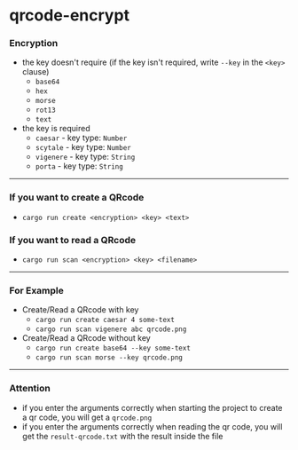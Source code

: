 # qrcode-encrypt

### Encryption
- the key doesn't require (if the key isn't required, write `--key` in the `<key>` clause)
    - `base64`
    - `hex`
    - `morse`
    - `rot13`
    - `text`
- the key is required
    - `caesar` - key type: `Number`
    - `scytale` - key type: `Number`
    - `vigenere` - key type: `String`
    - `porta` - key type: `String`
    
---

### If you want to create a QRcode
- `cargo run create <encryption> <key> <text>`
### If you want to read a QRcode
- `cargo run scan <encryption> <key> <filename>`

---

### For Example
- Create/Read a QRcode with key
    - `cargo run create caesar 4 some-text`
    - `cargo run scan vigenere abc qrcode.png`
- Create/Read a QRcode without key
    - `cargo run create base64 --key some-text`
    - `cargo run scan morse --key qrcode.png`

---

### Attention
- if you enter the arguments correctly when starting the project to create a qr code, you will get a `qrcode.png`
- if you enter the arguments correctly when reading the qr code, you will get the `result-qrcode.txt` with the result inside the file